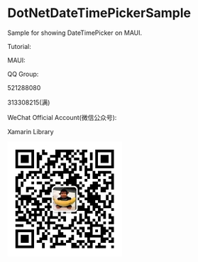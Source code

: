 # DotNetDateTimePickerSample
Sample for showing DateTimePicker on MAUI.

Tutorial:

MAUI: 



QQ Group:

521288080

313308215(满)

WeChat Official Account(微信公众号):

Xamarin Library

<img src="https://github.com/jingliancui/DotNetDateTimePickerSample/blob/master/Images/wechatqrcode.jpg?raw=true"/>
